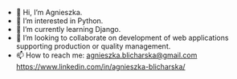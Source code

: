 - 👋 Hi, I’m Agnieszka.
- 👀 I’m interested in Python.
- 🌱 I’m currently learning Django.
- 💞️ I’m looking to collaborate on development of web applications supporting production or quality management.
- 📫 How to reach me:
agnieszka.blicharska@gmail.com  
https://www.linkedin.com/in/agnieszka-blicharska/

<!---
agnieszka2201pn/agnieszka2201pn is a ✨ special ✨ repository because its `README.md` (this file) appears on your GitHub profile.
You can click the Preview link to take a look at your changes.
--->
